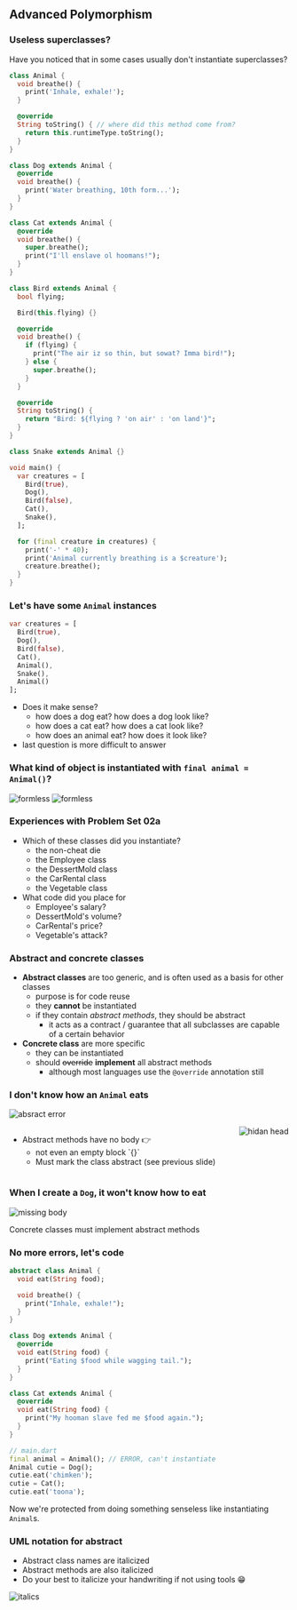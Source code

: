 Advanced Polymorphism
----------------------



### Useless superclasses?

Have you noticed that in some cases usually don't instantiate superclasses?

```dart [1-10 | 12-17 | 19-25 | 27-39 | 41-44 | 47 | 50-62]
class Animal {
  void breathe() {
    print('Inhale, exhale!');
  }

  @override
  String toString() { // where did this method come from?
    return this.runtimeType.toString();
  }
}

class Dog extends Animal {
  @override
  void breathe() {
    print('Water breathing, 10th form...');
  }
}

class Cat extends Animal {
  @override
  void breathe() {
    super.breathe();
    print("I'll enslave ol hoomans!");
  }
}

class Bird extends Animal {
  bool flying;

  Bird(this.flying) {}

  @override
  void breathe() {
    if (flying) {
      print("The air iz so thin, but sowat? Imma bird!");
    } else {
      super.breathe();
    }
  }

  @override
  String toString() {
    return "Bird: ${flying ? 'on air' : 'on land'}";
  }
}

class Snake extends Animal {}

void main() {
  var creatures = [
    Bird(true),
    Dog(),
    Bird(false),
    Cat(),
    Snake(),
  ];

  for (final creature in creatures) {
    print('-' * 40);
    print('Animal currently breathing is a $creature');
    creature.breathe();
  }
}
```



### Let's have some `Animal` instances

```dart [6,8]
var creatures = [
  Bird(true),
  Dog(),
  Bird(false),
  Cat(),
  Animal(),
  Snake(),
  Animal()
];
```

* Does it make sense?
  - how does a dog eat? how does a dog look like?
  - how does a cat eat? how does a cat look like?
  - how does an animal eat? how does it look like?
* last question is more difficult to answer



### What kind of object is instantiated with `final animal = Animal()`?

![formless](images/formless.jpeg) <!-- .element class="fragment" -->
![formless](images/formless-2.jpg) <!-- .element class="fragment" -->



### Experiences with Problem Set <span style="text-transform: none">02a</span>

* Which of these classes did you instantiate?
  - the non-cheat die
  - the Employee class
  - the DessertMold class
  - the CarRental class
  - the Vegetable class
* What code did you place for 
  - Employee's salary?
  - DessertMold's volume?
  - CarRental's price?
  - Vegetable's attack?



### Abstract and concrete classes

* **Abstract classes** are too generic, and is often used as a basis for other classes
  - purpose is for code reuse
  - they **cannot** be instantiated
  - if they contain _abstract methods_, they should be abstract
    * it acts as a contract / guarantee that all subclasses are capable of a certain behavior
* **Concrete class** are more specific
  - they can be instantiated
  - should ~~override~~ **implement** all abstract methods
    + although most languages use the `@override` annotation still



### I don't know how an `Animal` eats

![absract error](images/abstract-error.png)

<div style="display: flex">
  <ul style="flex: 1">
    <li>
      Abstract methods have no body 👉
      <ul>
        <li>not even an empty block `{}`</li>
        <li>Must mark the class abstract (see previous slide)</li>
      </ul>
    </li>
  </ul>
  <img src="images/hidan.jpg" alt="hidan head">
</div>



### When I create a `Dog`, it won't know how to eat

![missing body](images/missing.png)

Concrete classes must implement abstract methods



### No more errors, let's code

```dart [1-7 | 9-14 | 16-21 | 23-28]
abstract class Animal {
  void eat(String food);

  void breathe() {
    print("Inhale, exhale!");
  }
}

class Dog extends Animal {
  @override
  void eat(String food) {
    print("Eating $food while wagging tail.");
  }
}

class Cat extends Animal {
  @override
  void eat(String food) {
    print("My hooman slave fed me $food again.");
  }
}

// main.dart
final animal = Animal(); // ERROR, can't instantiate
Animal cutie = Dog();
cutie.eat('chimken');
cutie = Cat();
cutie.eat('toona');
```

Now we're protected from doing something senseless like instantiating `Animal`s.



### UML notation for abstract

* Abstract class names are italicized
* Abstract methods are also italicized
* Do your best to italicize your handwriting if not using tools 😁

![italics](images/italics.png)
